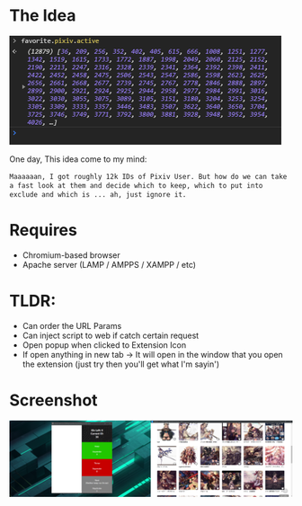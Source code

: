 # The Idea
![theIdea](theIdea.png)

One day, This idea come to my mind:
```
Maaaaaan, I got roughly 12k IDs of Pixiv User. But how do we can take a fast look at them and decide which to keep, which to put into exclude and which is ... ah, just ignore it.
```

# Requires
* Chromium-based browser
* Apache server (LAMP / AMPPS / XAMPP / etc)

# TLDR:
* Can order the URL Params
* Can inject script to web if catch certain request
* Open popup when clicked to Extension Icon
* If open anything in new tab -> It will open in the window that you open the extension (just try then you'll get what I'm sayin')

# Screenshot
![Screenshot](Screenshot.png)